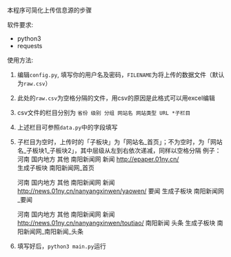 本程序可简化上传信息源的步骤

软件要求:
- python3
- requests

使用方法:
1. 编辑`config.py`, 填写你的用户名及密码，`FILENAME`为将上传的数据文件（默认为`raw.csv`）
2. 此处的`raw.csv`为空格分隔的文件，用csv的原因是此格式可以用excel编辑
3. csv文件的栏目分别为 `省份 级别 分组 网站名 网站类型 URL *子栏目`
4. 上述栏目可参照`data.py`中的字段填写
5. 子栏目为空时，上传时的「子板块」为「网站名_首页」；不为空时，为「网站名_子板块1_子板块2」，其中层级从左到右依次递减，同样以空格分隔
    例子：
    河南 国内地方 其他 南阳新闻网 新闻 http://epaper.01ny.cn/   
    生成子板块 南阳新闻网_首页
 
    河南 国内地方 其他 南阳新闻网 新闻 http://news.01ny.cn/nanyangxinwen/yaowen/ 要闻
    生成子板块 南阳新闻网_要闻
 
    河南 国内地方 其他 南阳新闻网 新闻 http://news.01ny.cn/nanyangxinwen/toutiao/ 南阳新闻 头条 
    生成子板块 南阳新闻网_南阳新闻_头条 
6. 填写好后，`python3 main.py`运行